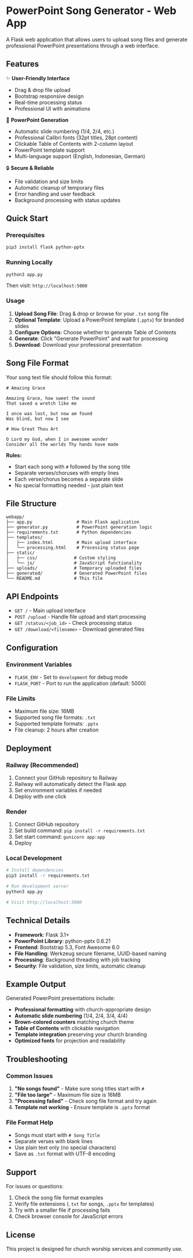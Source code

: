 # PowerPoint Song Generator - Web App

A Flask web application that allows users to upload song files and generate professional PowerPoint presentations through a web interface.

## Features

✨ **User-Friendly Interface**
- Drag & drop file upload
- Bootstrap responsive design
- Real-time processing status
- Professional UI with animations

🎵 **PowerPoint Generation**
- Automatic slide numbering (1/4, 2/4, etc.)  
- Professional Calibri fonts (32pt titles, 28pt content)
- Clickable Table of Contents with 2-column layout
- PowerPoint template support
- Multi-language support (English, Indonesian, German)

🔒 **Secure & Reliable**
- File validation and size limits
- Automatic cleanup of temporary files
- Error handling and user feedback
- Background processing with status updates

## Quick Start

### Prerequisites
```bash
pip3 install flask python-pptx
```

### Running Locally
```bash
python3 app.py
```

Then visit: `http://localhost:5000`

### Usage
1. **Upload Song File**: Drag & drop or browse for your `.txt` song file
2. **Optional Template**: Upload a PowerPoint template (`.pptx`) for branded slides
3. **Configure Options**: Choose whether to generate Table of Contents
4. **Generate**: Click "Generate PowerPoint" and wait for processing
5. **Download**: Download your professional presentation

## Song File Format

Your song text file should follow this format:

```
# Amazing Grace

Amazing Grace, how sweet the sound
That saved a wretch like me

I once was lost, but now am found
Was blind, but now I see

# How Great Thou Art

O Lord my God, when I in awesome wonder
Consider all the worlds Thy hands have made
```

**Rules:**
- Start each song with `#` followed by the song title
- Separate verses/choruses with empty lines
- Each verse/chorus becomes a separate slide
- No special formatting needed - just plain text

## File Structure

```
webapp/
├── app.py                 # Main Flask application
├── generator.py           # PowerPoint generation logic
├── requirements.txt       # Python dependencies
├── templates/
│   ├── index.html         # Main upload interface
│   └── processing.html    # Processing status page
├── static/
│   ├── css/              # Custom styling
│   └── js/               # JavaScript functionality
├── uploads/              # Temporary uploaded files
├── generated/            # Generated PowerPoint files
└── README.md             # This file
```

## API Endpoints

- `GET /` - Main upload interface
- `POST /upload` - Handle file upload and start processing
- `GET /status/<job_id>` - Check processing status
- `GET /download/<filename>` - Download generated files

## Configuration

### Environment Variables
- `FLASK_ENV` - Set to `development` for debug mode
- `FLASK_PORT` - Port to run the application (default: 5000)

### File Limits
- Maximum file size: 16MB
- Supported song file formats: `.txt`
- Supported template formats: `.pptx`
- File cleanup: 2 hours after creation

## Deployment

### Railway (Recommended)
1. Connect your GitHub repository to Railway
2. Railway will automatically detect the Flask app
3. Set environment variables if needed
4. Deploy with one click

### Render
1. Connect GitHub repository
2. Set build command: `pip install -r requirements.txt`
3. Set start command: `gunicorn app:app`
4. Deploy

### Local Development
```bash
# Install dependencies
pip3 install -r requirements.txt

# Run development server
python3 app.py

# Visit http://localhost:5000
```

## Technical Details

- **Framework**: Flask 3.1+
- **PowerPoint Library**: python-pptx 0.6.21
- **Frontend**: Bootstrap 5.3, Font Awesome 6.0
- **File Handling**: Werkzeug secure filename, UUID-based naming
- **Processing**: Background threading with job tracking
- **Security**: File validation, size limits, automatic cleanup

## Example Output

Generated PowerPoint presentations include:
- **Professional formatting** with church-appropriate design
- **Automatic slide numbering** (1/4, 2/4, 3/4, 4/4)
- **Brown-colored counters** matching church theme
- **Table of Contents** with clickable navigation
- **Template integration** preserving your church branding
- **Optimized fonts** for projection and readability

## Troubleshooting

### Common Issues
1. **"No songs found"** - Make sure song titles start with `#`
2. **"File too large"** - Maximum file size is 16MB
3. **"Processing failed"** - Check song file format and try again
4. **Template not working** - Ensure template is `.pptx` format

### File Format Help
- Songs must start with `# Song Title`
- Separate verses with blank lines
- Use plain text only (no special characters)
- Save as `.txt` format with UTF-8 encoding

## Support

For issues or questions:
1. Check the song file format examples
2. Verify file extensions (`.txt` for songs, `.pptx` for templates)
3. Try with a smaller file if processing fails
4. Check browser console for JavaScript errors

## License

This project is designed for church worship services and community use.